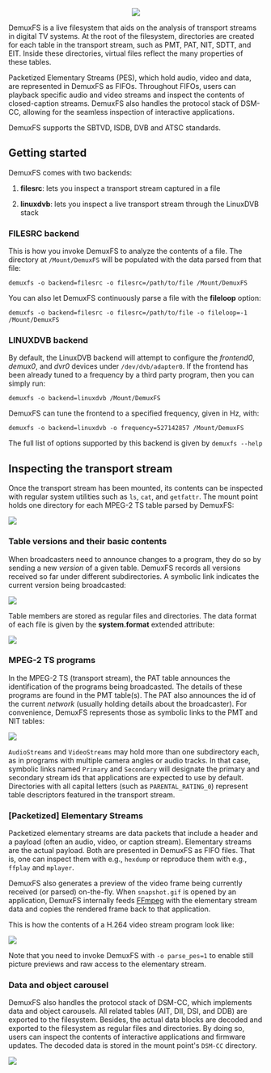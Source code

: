 <p align="center">
<img src="http://demuxfs.sourceforge.net/demuxfs.png"/>
</p>

DemuxFS is a live filesystem that aids on the analysis of transport streams in digital TV systems. At the root of the filesystem, directories are created for each table in the transport stream, such as PMT, PAT, NIT, SDTT, and EIT. Inside these directories, virtual files reflect the many properties of these tables.

Packetized Elementary Streams (PES), which hold audio, video and data, are represented in DemuxFS as FIFOs. Throughout FIFOs, users can playback specific audio and video streams and inspect the contents of closed-caption streams. DemuxFS also handles the protocol stack of DSM-CC, allowing for the seamless inspection of interactive applications.

DemuxFS supports the SBTVD, ISDB, DVB and ATSC standards.

## Getting started

DemuxFS comes with two backends:

1. **filesrc**: lets you inspect a transport stream captured in a file

2. **linuxdvb**: lets you inspect a live transport stream through the LinuxDVB stack

### FILESRC backend

This is how you invoke DemuxFS to analyze the contents of a file. The directory at ```/Mount/DemuxFS``` will be populated with the data parsed from that file:

```shell
demuxfs -o backend=filesrc -o filesrc=/path/to/file /Mount/DemuxFS
```

You can also let DemuxFS continuously parse a file with the **fileloop** option:
```shell
demuxfs -o backend=filesrc -o filesrc=/path/to/file -o fileloop=-1 /Mount/DemuxFS
```

### LINUXDVB backend

By default, the LinuxDVB backend will attempt to configure the *frontend0*, *demux0*, and *dvr0* devices under ```/dev/dvb/adapter0```. If the frontend has been already tuned to a frequency by a third party program, then you can simply run:
```shell
demuxfs -o backend=linuxdvb /Mount/DemuxFS
```

DemuxFS can tune the frontend to a specified frequency, given in Hz, with:
```shell
demuxfs -o backend=linuxdvb -o frequency=527142857 /Mount/DemuxFS
```

The full list of options supported by this backend is given by ```demuxfs --help```

## Inspecting the transport stream

Once the transport stream has been mounted, its contents can be inspected with regular system utilities such as ```ls```, ```cat```, and ```getfattr```. The mount point holds one directory for each MPEG-2 TS table parsed by DemuxFS:

<img src="http://lucasvr.github.io/demuxfs/example-rootfs.svg"/>

### Table versions and their basic contents

When broadcasters need to announce changes to a program, they do so by sending a new *version* of a given table. DemuxFS records all versions received so far under different subdirectories. A symbolic link indicates the current version being broadcasted:

<img src="http://lucasvr.github.io/demuxfs/example-pat.svg"/>

Table members are stored as regular files and directories. The data format of each file is given by the **system.format** extended attribute:

<img src="http://lucasvr.github.io/demuxfs/example-getfattr.svg"/>

### MPEG-2 TS programs

In the MPEG-2 TS (transport stream), the PAT table announces the identification of the programs being broadcasted. The details of these programs are found in the PMT table(s). The PAT also announces the id of the current *network* (usually holding details about the broadcaster). For convenience, DemuxFS represents those as symbolic links to the PMT and NIT tables:

<img src="http://lucasvr.github.io/demuxfs/example-pat_symlinks.svg"/>

```AudioStreams``` and ```VideoStreams``` may hold more than one subdirectory each, as in programs with multiple camera angles or audio tracks. In that case, symbolic links named ```Primary``` and ```Secondary``` will designate the primary and secondary stream ids that applications are expected to use by default. Directories with all capital letters (such as ```PARENTAL_RATING_0```) represent table descriptors featured in the transport stream.

### [Packetized] Elementary Streams

Packetized elementary streams are data packets that include a header and a payload (often an audio, video, or caption stream). Elementary streams are the actual payload. Both are presented in DemuxFS as FIFO files. That is, one can inspect them with e.g., ```hexdump``` or reproduce them with e.g., ```ffplay``` and ```mplayer```.

DemuxFS also generates a preview of the video frame being currently received (or parsed) on-the-fly. When ```snapshot.gif``` is opened by an application, DemuxFS internally feeds [FFmpeg](https://ffmpeg.org) with the elementary stream data and copies the rendered frame back to that application.

This is how the contents of a H.264 video stream program look like:

<img src="http://lucasvr.github.io/demuxfs/example-pmt.svg"/>

Note that you need to invoke DemuxFS with ```-o parse_pes=1``` to enable still picture previews and raw access to the elementary stream.

### Data and object carousel

DemuxFS also handles the protocol stack of DSM-CC, which implements data and object carousels. All related tables (AIT, DII, DSI, and DDB) are exported to the filesystem. Besides, the actual data blocks are decoded and exported to the filesystem as regular files and directories. By doing so, users can inspect the contents of interactive applications and firmware updates. The decoded data is stored in the mount point's ```DSM-CC``` directory.

<img src="http://lucasvr.github.io/demuxfs/example-dsmcc.svg"/>
